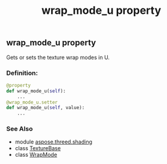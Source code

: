 ﻿---
title: wrap_mode_u property
second_title: Aspose.3D for Python via .NET API References
description: 
type: docs
weight: 200
url: /python-net/aspose.threed.shading/texturebase/wrap_mode_u/
is_root: false
---

## wrap_mode_u property


Gets or sets the texture wrap modes in U.
### Definition:
```python
@property
def wrap_mode_u(self):
    ...
@wrap_mode_u.setter
def wrap_mode_u(self, value):
    ...
```

### See Also
* module [aspose.threed.shading](../../)
* class [TextureBase](/3d/python-net/aspose.threed.shading/texturebase)
* class [WrapMode](/3d/python-net/aspose.threed.shading/wrapmode)
